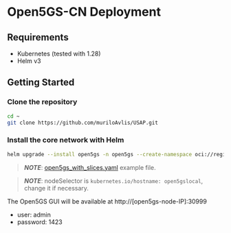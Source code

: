 # Open5GS-CN Deployment

## Requirements

- Kubernetes (tested with 1.28)
- Helm v3

## Getting Started

### Clone the repository

```sh
cd ~
git clone https://github.com/muriloAvlis/USAP.git
```

### Install the core network with Helm

```sh
helm upgrade --install open5gs -n open5gs --create-namespace oci://registry-1.docker.io/gradiant/open5gs --version 2.2.2 -f ~/USAP/configs/open5gs-cn/open5gs_with_slices.yaml
```

> **_NOTE_**: [open5gs_with_slices.yaml](../../configs/open5gs-cn/open5gs_with_slices.yaml) example file.

> **_NOTE_**: nodeSelector is `kubernetes.io/hostname: open5gslocal`, change it if necessary.

The Open5GS GUI will be available at http://[open5gs-node-IP]:30999
- user: admin
- password: 1423